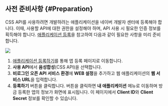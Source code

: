 ## 사전 준비사항 {#Preparation}

CSS API를 사용하려면 개발하려는 애플리케이션을 네이버 개발자 센터에 등록해야 합니다. 이때, 사용할 API에 대한 권한을 설정해야 하며, API 사용 시 필요한 인증 정보를 획득해야 합니다. [애플리케이션 등록](https://developers.naver.com/docs/common/openapiguide/#/appregister.md)을 참고하여 다음과 같이 필요한 사항을 미리 준비합니다.

![](/CSS/Resources/Images/CSS_Register_App.png)

1. [애플리케이션 등록하기](https://developers.naver.com/apps/#/wizard/register)를 통해 앱 등록 페이지로 이동합니다.
2. **사용 API**에서 **음성합성**(CSS API)을 선택합니다.
3. **비로그인 오픈 API 서비스 환경**에 **WEB 설정**을 추가하고 웹 애플리케이션의 **웹 서비스 URL**을 입력합니다.
4. **등록하기** 버튼을 클릭합니다. 버튼을 클릭하면 **내 애플리케이션** 메뉴로 이동하며 방금 등록한 앱의 정보가 화면에 표시됩니다. 이 페이지에서 **Client ID**와 **Client Secret** 정보를 확인할 수 있습니다.
